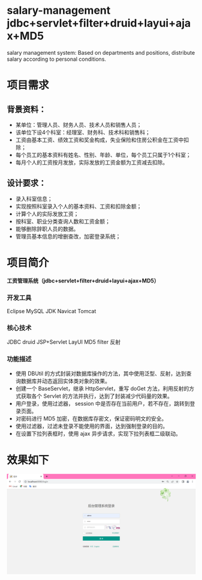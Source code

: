 # salary-management  jdbc+servlet+filter+druid+layui+ajax+MD5
salary management system: Based on departments and positions, distribute salary according to personal conditions.

# 项目需求
## 背景资料：
* 某单位：管理人员、财务人员、技术人员和销售人员；
* 该单位下设4个科室：经理室、财务科、技术科和销售科；
* 工资由基本工资、绩效工资和奖金构成，失业保险和住房公积金在工资中扣除；
* 每个员工的基本资料有姓名、性别、年龄、单位，每个员工只属于1个科室；
* 每月个人的工资按月发放，实际发放的工资金额为工资减去扣除。
## 设计要求：
* 录入科室信息；
* 实现按照科室录入个人的基本资料、工资和扣除金额；
* 计算个人的实际发放工资；
* 按科室、职业分类查询人数和工资金额；
* 能够删除辞职人员的数据。
* 管理员基本信息的增删查改，加密登录系统；

# 项目简介
**工资管理系统（jdbc+servlet+filter+druid+layui+ajax+MD5）**

### 开发工具
Eclipse MySQL JDK Navicat Tomcat
### 核心技术
JDBC druid JSP+Servlet LayUI MD5 filter 反射
### 功能描述
* 使用 DBUtil 的方式封装对数据库操作的方法，其中使用泛型、反射，达到查询数据库并动态返回实体类对象的效果。
* 创建一个 BaseServlet，继承 HttpServlet，重写 doGet 方法，利用反射的方式获取各个 Servlet 的方法并执行，达到了封装减少代码量的效果。
* 用户登录，使用过滤器， session 中是否存在当前用户，若不存在，跳转到登录页面。
* 对密码进行 MD5 加密，在数据库存密文，保证密码明文的安全。
* 使用过滤器，过滤未登录不能使用的界面，达到强制登录的目的。
* 在设置下拉列表框时，使用 ajax 异步请求，实现下拉列表框二级联动。

# 效果如下
![Image text](https://raw.githubusercontent.com/sarah-liushasha/salary/master/image-source/1.png)








